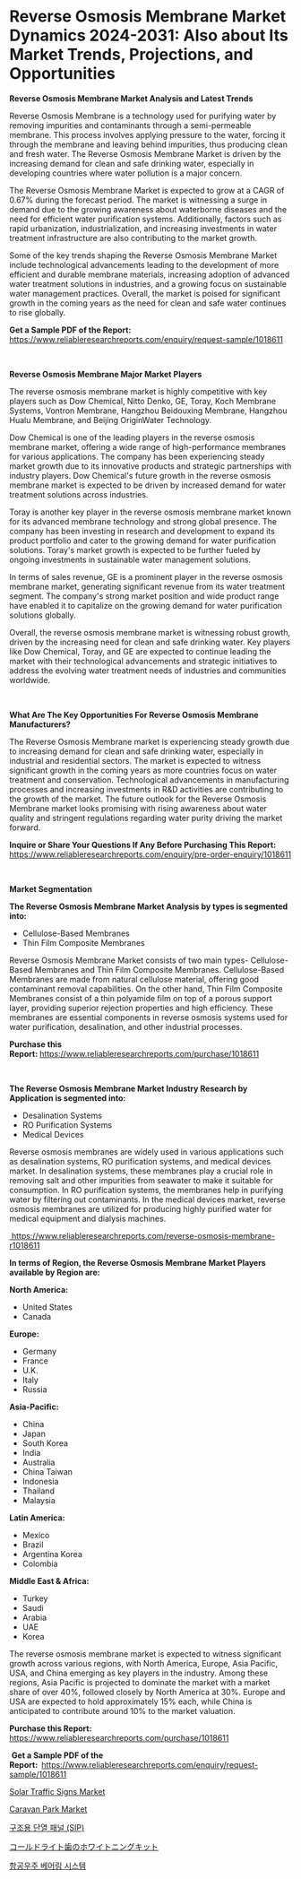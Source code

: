 <p><h1>Reverse Osmosis Membrane Market Dynamics 2024-2031: Also about Its Market Trends, Projections, and Opportunities</h1></p><p><strong>Reverse Osmosis Membrane Market Analysis and Latest Trends</strong></p>
<p><p>Reverse Osmosis Membrane is a technology used for purifying water by removing impurities and contaminants through a semi-permeable membrane. This process involves applying pressure to the water, forcing it through the membrane and leaving behind impurities, thus producing clean and fresh water. The Reverse Osmosis Membrane Market is driven by the increasing demand for clean and safe drinking water, especially in developing countries where water pollution is a major concern.</p><p>The Reverse Osmosis Membrane Market is expected to grow at a CAGR of 0.67% during the forecast period. The market is witnessing a surge in demand due to the growing awareness about waterborne diseases and the need for efficient water purification systems. Additionally, factors such as rapid urbanization, industrialization, and increasing investments in water treatment infrastructure are also contributing to the market growth.</p><p>Some of the key trends shaping the Reverse Osmosis Membrane Market include technological advancements leading to the development of more efficient and durable membrane materials, increasing adoption of advanced water treatment solutions in industries, and a growing focus on sustainable water management practices. Overall, the market is poised for significant growth in the coming years as the need for clean and safe water continues to rise globally.</p></p>
<p><strong>Get a Sample PDF of the Report:&nbsp;</strong> <a href="https://www.reliableresearchreports.com/enquiry/request-sample/1018611">https://www.reliableresearchreports.com/enquiry/request-sample/1018611</a></p>
<p>&nbsp;</p>
<p><strong>Reverse Osmosis Membrane Major Market Players</strong></p>
<p><p>The reverse osmosis membrane market is highly competitive with key players such as Dow Chemical, Nitto Denko, GE, Toray, Koch Membrane Systems, Vontron Membrane, Hangzhou Beidouxing Membrane, Hangzhou Hualu Membrane, and Beijing OriginWater Technology. </p><p>Dow Chemical is one of the leading players in the reverse osmosis membrane market, offering a wide range of high-performance membranes for various applications. The company has been experiencing steady market growth due to its innovative products and strategic partnerships with industry players. Dow Chemical's future growth in the reverse osmosis membrane market is expected to be driven by increased demand for water treatment solutions across industries.</p><p>Toray is another key player in the reverse osmosis membrane market known for its advanced membrane technology and strong global presence. The company has been investing in research and development to expand its product portfolio and cater to the growing demand for water purification solutions. Toray's market growth is expected to be further fueled by ongoing investments in sustainable water management solutions.</p><p>In terms of sales revenue, GE is a prominent player in the reverse osmosis membrane market, generating significant revenue from its water treatment segment. The company's strong market position and wide product range have enabled it to capitalize on the growing demand for water purification solutions globally.</p><p>Overall, the reverse osmosis membrane market is witnessing robust growth, driven by the increasing need for clean and safe drinking water. Key players like Dow Chemical, Toray, and GE are expected to continue leading the market with their technological advancements and strategic initiatives to address the evolving water treatment needs of industries and communities worldwide.</p></p>
<p>&nbsp;</p>
<p><strong>What Are The Key Opportunities For Reverse Osmosis Membrane Manufacturers?</strong></p>
<p><p>The Reverse Osmosis Membrane market is experiencing steady growth due to increasing demand for clean and safe drinking water, especially in industrial and residential sectors. The market is expected to witness significant growth in the coming years as more countries focus on water treatment and conservation. Technological advancements in manufacturing processes and increasing investments in R&D activities are contributing to the growth of the market. The future outlook for the Reverse Osmosis Membrane market looks promising with rising awareness about water quality and stringent regulations regarding water purity driving the market forward.</p></p>
<p><strong>Inquire or Share Your Questions If Any Before Purchasing This Report:</strong> <a href="https://www.reliableresearchreports.com/enquiry/pre-order-enquiry/1018611">https://www.reliableresearchreports.com/enquiry/pre-order-enquiry/1018611</a></p>
<p>&nbsp;</p>
<p><strong>Market Segmentation</strong></p>
<p><strong>The Reverse Osmosis Membrane Market Analysis by types is segmented into:</strong></p>
<p><ul><li>Cellulose-Based Membranes</li><li>Thin Film Composite Membranes</li></ul></p>
<p><p>Reverse Osmosis Membrane Market consists of two main types- Cellulose-Based Membranes and Thin Film Composite Membranes. Cellulose-Based Membranes are made from natural cellulose material, offering good contaminant removal capabilities. On the other hand, Thin Film Composite Membranes consist of a thin polyamide film on top of a porous support layer, providing superior rejection properties and high efficiency. These membranes are essential components in reverse osmosis systems used for water purification, desalination, and other industrial processes.</p></p>
<p><strong>Purchase this Report:&nbsp;</strong><a href="https://www.reliableresearchreports.com/purchase/1018611">https://www.reliableresearchreports.com/purchase/1018611</a></p>
<p>&nbsp;</p>
<p><strong>The Reverse Osmosis Membrane Market Industry Research by Application is segmented into:</strong></p>
<p><ul><li>Desalination Systems</li><li>RO Purification Systems</li><li>Medical Devices</li></ul></p>
<p><p>Reverse osmosis membranes are widely used in various applications such as desalination systems, RO purification systems, and medical devices market. In desalination systems, these membranes play a crucial role in removing salt and other impurities from seawater to make it suitable for consumption. In RO purification systems, the membranes help in purifying water by filtering out contaminants. In the medical devices market, reverse osmosis membranes are utilized for producing highly purified water for medical equipment and dialysis machines.</p></p>
<p><a href="https://www.reliableresearchreports.com/reverse-osmosis-membrane-r1018611">&nbsp;https://www.reliableresearchreports.com/reverse-osmosis-membrane-r1018611</a></p>
<p><strong>In terms of Region, the Reverse Osmosis Membrane Market Players available by Region are:</strong></p>
<p>
    <p> <strong> North America: </strong>
        <ul>
            <li>United States</li>
            <li>Canada</li>
        </ul>
        </p> 
    <p> <strong> Europe: </strong>
        <ul>
            <li>Germany</li>
            <li>France</li>
            <li>U.K.</li>
            <li>Italy</li>
            <li>Russia</li>
        </ul>
        </p> 
    <p> <strong> Asia-Pacific: </strong>
        <ul>
            <li>China</li>
            <li>Japan</li>
            <li>South Korea</li>
            <li>India</li>
            <li>Australia</li>
            <li>China Taiwan</li>
            <li>Indonesia</li>
            <li>Thailand</li>
            <li>Malaysia</li>
        </ul>
        </p> 
    <p> <strong> Latin America: </strong>
        <ul>
            <li>Mexico</li>
            <li>Brazil</li>
            <li>Argentina Korea</li>
            <li>Colombia</li>
        </ul>
        </p> 
    <p> <strong> Middle East & Africa: </strong>
        <ul>
            <li>Turkey</li>
            <li>Saudi</li>
            <li>Arabia</li>
            <li>UAE</li>
            <li>Korea</li>
        </ul>
    </p>
    </p>
<p><p>The reverse osmosis membrane market is expected to witness significant growth across various regions, with North America, Europe, Asia Pacific, USA, and China emerging as key players in the industry. Among these regions, Asia Pacific is projected to dominate the market with a market share of over 40%, followed closely by North America at 30%. Europe and USA are expected to hold approximately 15% each, while China is anticipated to contribute around 10% to the market valuation.</p></p>
<p><strong>Purchase this Report: </strong><a href="https://www.reliableresearchreports.com/purchase/1018611">https://www.reliableresearchreports.com/purchase/1018611</a></p>
<p>&nbsp;<strong>Get a Sample PDF of the Report:&nbsp;&nbsp;</strong><a href="https://www.reliableresearchreports.com/enquiry/request-sample/1018611">https://www.reliableresearchreports.com/enquiry/request-sample/1018611</a></p>
<p><strong></strong></p>
<p><p><a href="https://github.com/lamhaoka57/Market-Research-Report-List-1/blob/main/solar-traffic-signs-market.md">Solar Traffic Signs Market</a></p><p><a href="https://github.com/caominhtri712020/Market-Research-Report-List-1/blob/main/caravan-park-market.md">Caravan Park Market</a></p><p><a href="https://github.com/bossladyaries0/Market-Research-Report-List-1/blob/main/9016185115911.md">구조용 단열 패널 (SIP)</a></p><p><a href="https://github.com/BoydYundt1/Market-Research-Report-List-1/blob/main/3145897128577.md">コールドライト歯のホワイトニングキット</a></p><p><a href="https://github.com/DavidCarter19662022/Market-Research-Report-List-1/blob/main/1449537115912.md">항공우주 베어링 시스템</a></p></p>